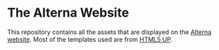 # The Alterna Website

This repository contains all the assets that are displayed on the [Alterna website](https://alterna.dev). Most of the templates used are from [HTML5 UP](https://html5up.net).